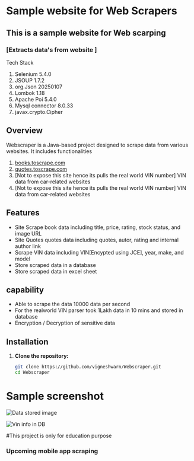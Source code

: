 # Sample website for Web Scrapers
## This is a sample website for Web scarping
### [Extracts data's from website ]

Tech Stack
1. Selenium 5.4.0
2. JSOUP 1.7.2
3. org.Json 20250107
4. Lombok 1.18
5. Apache Poi 5.4.0
6. Mysql connector 8.0.33
7. javax.crypto.Cipher

## Overview
Webscraper is a Java-based project designed to scrape data from various websites. It includes functionalities
1. [books.toscrape.com](https://books.toscrape.com)
2. [quotes.toscrape.com](https://quotes.toscrape.com)
3. [Not to expose this site hence its pulls the real world VIN number] VIN data from car-related websites
4. [Not to expose this site hence its pulls the real world VIN number] VIN data from car-related websites

## Features
- Site Scrape book data including title, price, rating, stock status, and image URL
- Site Quotes quotes data including quotes, autor, rating and internal author link
- Scrape VIN data including VIN[Encypted using JCE], year, make, and model
- Store scraped data in a database
- Store scraped data in excel sheet


## capability
- Able to scrape the data 10000 data per second
- For the realworld VIN parser took 1Lakh data in 10 mins and stored in database
- Encryption / Decryption of sensitive data

## Installation
1. **Clone the repository:**
   ```sh
   git clone https://github.com/vigneshwarn/Webscraper.git
   cd Webscraper

# Sample screenshot

![Data stored image](https://github.com/vigneshwarn/Webscraper/blob/main/assets/Datastrored.jpg?raw=true)

![Vin info in DB](https://github.com/vigneshwarn/Webscraper/blob/main/assets/VinStoredInfo.png?raw=true)

#This project is only for education purpose


### Upcoming mobile app scraping